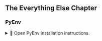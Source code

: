 
## The Everything Else Chapter

<p id=“pyenv”></p>

### PyEnv

<details>

<summary>📂 Open PyEnv installation instructions.</summary>
<br>
This section will guide you through the global installation of PyEnv. PyEnv lets you easily switch between multiple versions of Python. It’s simple, unobtrusive, and follows the UNIX tradition of single-purpose tools that do one thing well.
<br>

🟨 &nbsp;**IMPORTANT!**

  - PyEnv installs a Python environment on a per-user basis. Thus you must ensure to install the PyEnv as the user that is running the Diskover service.
  - [PyEnv GitHub repository](https://github.com/pyenv/pyenv)

🔴 &nbsp;Install git:
```
yum install git 
```
🔴 &nbsp;Install PyEnv:
```
curl https://pyenv.run | bash
```

🔴 &nbsp;Add to `.bashrc` or `.bash_profile`:
```
export PYENV_ROOT="$HOME/.pyenv"
[[ -d $PYENV_ROOT/bin ]] && export PATH="$PYENV_ROOT/bin:$PATH"
eval "$(pyenv init -)"
```

🔴 &nbsp;`yum` package installs:
```
yum install gcc make patch zlib-devel bzip2 bzip2-devel readline-devel sqlite sqlite-devel openssl-devel tk-devel libffi-devel xz-devel
```

🔴 &nbsp;Install Python version 3.12.4 using PyEnv:
```
pyenv install 3.12.4
```

🔴 &nbsp;Display the PyEnv version currently in use:
```
pyenv
```

🔴 &nbsp;Update Pyenv to the latest version:
```
pyenv update
```

🔴 &nbsp;Show the currently active Python version managed by PyEnv:
```
pyenv version
```

🔴 &nbsp;List all Python versions installed via PyEnv:
```
pyenv versions
```

🔴 &nbsp;Set Python 3.12.4 as the global (default) Python3 version:
```
pyenv global 3.12.4
```

</details>
